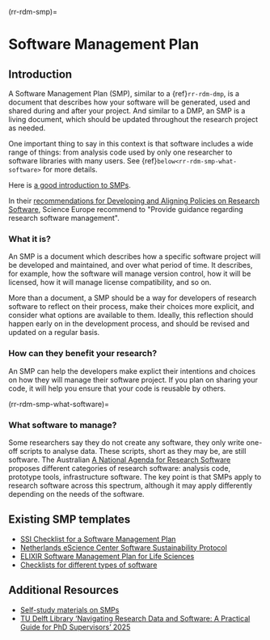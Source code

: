 (rr-rdm-smp)=
# Software Management Plan
## Introduction
A Software Management Plan (SMP), similar to a {ref}`rr-rdm-dmp`, is a document that describes how your software will be generated, used and shared during and after your project.
And similar to a DMP, an SMP is a living document, which should be updated throughout the research project as needed.

One important thing to say in this context is that software includes a wide range of things: from analysis code used by only one researcher to software libraries with many users. See {ref}`below<rr-rdm-smp-what-software>` for more details.

Here is [a good introduction to SMPs](https://tu-delft-dcc.github.io/docs/software/software_management_plan.html).

In their [recommendations for Developing and Aligning Policies on Research Software](https://doi.org/10.5281/zenodo.13740998), Science Europe recommend to "Provide guidance regarding research software management".

### What it is?
An SMP is a document which describes how a specific software project will be developed and maintained, and over what period of time.
It describes, for example, how the software will manage version control, how it will be licensed, how it will manage license compatibility, and so on.

More than a document, a SMP should be a way for developers of research software to reflect on their process, make their choices more explicit, and consider what options are available to them.
Ideally, this reflection should happen early on in the development process, and should be revised and updated on a regular basis.

### How can they benefit your research?
An SMP can help the developers make explict their intentions and choices on how they will manage their software project.
If you plan on sharing your code, it will help you ensure that your code is reusable by others.

(rr-rdm-smp-what-software)=
### What software to manage?
Some researchers say they do not create any software, they only write one-off scripts to analyse data.
These scripts, short as they may be, are still software.
The Australian [A National Agenda for Research Software](https://ardc.edu.au/project/research-software-agenda-for-australia/) proposes different categories of research software: analysis code, prototype tools, infrastructure software.
The key point is that SMPs apply to research software across this spectrum, although it may apply differently depending on the needs of the software.

## Existing SMP templates
- [SSI Checklist for a Software Management Plan](https://doi.org/10.5281/zenodo.1422656)
- [Netherlands eScience Center Software Sustainability Protocol](https://doi.org/10.5281/zenodo.1451750)
- [ELIXIR Software Management Plan for Life Sciences](https://doi.org/10.37044/osf.io/k8znb)
- [Checklists for different types of software](https://gitlab.com/HDBI/data-management/checklists/)

<!-- ## SMP tools -->

## Additional Resources
- [Self-study materials on SMPs](https://esciencecenter-digital-skills.github.io/research-software-support/modules/softwaremanagementplans/slides-smp)
- [TU Delft Library ‘Navigating Research Data and Software: A Practical Guide for PhD Supervisors’ 2025](https://www.youtube.com/watch?v=5Zy3l4dTJd4)
